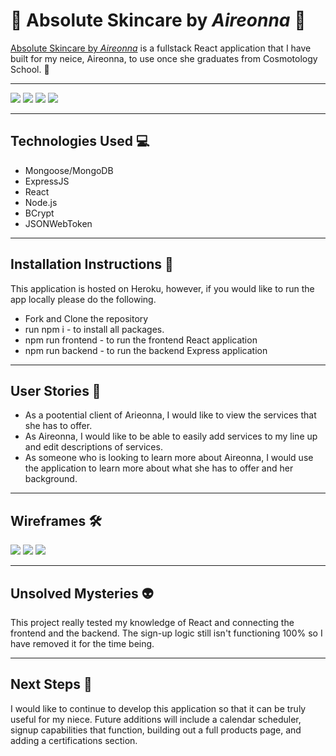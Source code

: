 # &#127775; Absolute Skincare by <em>Aireonna</em> &#127775;

<p><a href="https://absoluteskin.herokuapp.com/">Absolute Skincare by <em>Aireonna</em></a> is a fullstack React application that I have built for my neice, Aireonna, to use once she graduates from Cosmotology School. &#127890; </p>

----

<img src="https://i.imgur.com/0O9lMiS.png">

<img src="https://i.imgur.com/lALED9b.png">
<img src="https://i.imgur.com/fN8yEgq.png">
<img src="https://i.imgur.com/QTP2zTd.png">

----

## Technologies Used &#128187;

- Mongoose/MongoDB
- ExpressJS
- React
- Node.js
- BCrypt
- JSONWebToken

----

## Installation Instructions &#128214;

<p>This application is hosted on Heroku, however, if you would like to run the app locally please do the following. 

- Fork and Clone the repository
- run npm i - to install all packages.
- npm run frontend - to run the frontend React application
- npm run backend - to run the backend Express application

----

## User Stories &#128103;

- As a pootential client of Arieonna, I would like to view the services that she has to offer.
- As Aireonna, I would like to be able to easily add services to my line up and edit descriptions of services.
- As someone who is looking to learn more about Aireonna, I would use the application to learn more about what she has to offer and her background. 

----

## Wireframes &#128736;

<img src="https://i.imgur.com/YSmaice.png">
<img src="https://i.imgur.com/MXdPgno.png">
<img src="https://i.imgur.com/4ljn8e3.png">

----

## Unsolved Mysteries &#128125;

<p>This project really tested my knowledge of React and connecting the frontend and the backend.  The sign-up logic still isn't functioning 100% so I have removed it for the time being.  </p>

----

## Next Steps &#127776;

<p>I would like to continue to develop this application so that it can be truly useful for my niece.  Future additions will include a calendar scheduler, signup capabilities that function, building out a full products page, and adding a certifications section. </p>


